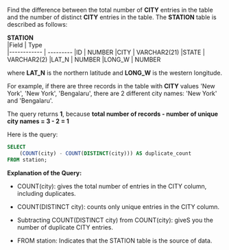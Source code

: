 Find the difference between the total number of __CITY__ entries in the table and the number of distinct __CITY__ entries in the table.
The __STATION__ table is described as follows:

  __STATION__     
|Field        | Type                     
|------------ | ---------
|ID           | NUMBER
|CITY         | VARCHAR2(21)
|STATE        | VARCHAR2(2)
|LAT_N        | NUMBER
|LONG_W       | NUMBER

where __LAT_N__ is the northern latitude and __LONG_W__ is the western longitude.

For example, if there are three records in the table with __CITY__ values 'New York', 'New York', 'Bengalaru', there are 2 different city names: 'New York' and 'Bengalaru'. 

The query returns __1__, because __total number of records - number of unique city names = 3 - 2 = 1__  

Here is the query:
```SQL
SELECT
    (COUNT(city) - COUNT(DISTINCT(city))) AS duplicate_count
FROM station;
```

**Explanation of the Query:**

- COUNT(city): gives the total number of entries in the CITY column, including duplicates.
  
- COUNT(DISTINCT city): counts only unique entries in the CITY column.
  
- Subtracting COUNT(DISTINCT city) from COUNT(city): giveS you the number of duplicate CITY entries.
  
- FROM station: Indicates that the STATION table is the source of data.

